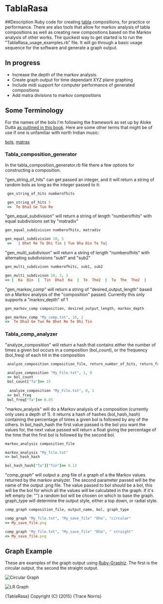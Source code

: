# TablaRasa
##Description
Ruby code for creating [tabla](http://en.wikipedia.org/wiki/Tabla) compositions, for practice or performance. There are also tools that allow for markov analysis of tabla compositions as well as creating new compositions based on the Markov analysis of other works. The quickest way to get started is to run the "TablaRasa_usage_examples.rb" file. It will go through a basic usage sequence for the software and generate a graph output. 

## In progress
* Increase the depth of the markov analysis.
* Create graph output for time dependant XYZ plane graphing
* Include midi support for computer performance of generated compositions
* Add matra divisions to markov compositions

## Some Terminology 
For the names of the bols I'm following the framework as set up by Aloke Dutta [as outlined in this book](http://www.alokedutta.com/product/tabla-lessons-and-practice/). Here are some other terms that might be of use if one is unfamiliar with north Indian music:

[bols](http://en.wikipedia.org/wiki/Bol_%28music%29),
[matras](http://en.wikipedia.org/wiki/Matra_(music))

### Tabla_composition_generator
In the tabla_composition_generator.rb file there a few options for constructing a composition.

"gen_string_of_hits" can get passed an integer, and it will return a string of random bols as long as the integer passed to it:
```Ruby
 gen_string_of_hits numberofhits

 gen_string_of_hits 5
 =>  Te Dha3 Ge Tun Re
 ```
 
"gen_equal_subdivision" will return a string of length "numberofhits" with equal subdivisions set by "matradiv" 
```Ruby
gen_equal_subdivision numberofhits, matradiv

gen_equal_subdivision 10, 5
 =>   | Dhet Re Te Dhi Tin | Tun Dha Din Te Ta|
 ```
 
 "gen_multi_subdivison" will return a string of length "numberofhits" with alternating subdivisions "sub1" and "sub2"
```Ruby
gen_multi_subdivison numberofhits, sub1, sub2

gen_multi_subdivison 10, 2, 3
=> |  Ka  Din  |  Tin  Dha3  Ka  |  Te  The2  |  Ta  The  The2  |
```

"gen_markov_comp" will return a string of "desired_output_length" based on a Markov analysis of the "composition" passed. Currently this only supports a "markov_depth" of 1
```Ruby
gen_markov_comp composition, desired_output_length, markov_depth

gen_markov_comp "My_comp.txt", 10, 1
=>  Te Dha3 Ge Tun Re Dhet Re Te Dhi Tin
 ```
 
### Tabla_comp_analyzer
 
"analyze_composition" will return a hash that contains either the number of times a given bol occurs in a composition (bol_count), or the frequency (bol_freq) of each hit in the composition
```Ruby
 analyze_composition composition_file, return_number_of_hits, return_frequency_of_hits 

 analyze_composition "My_File.txt", 1, 0 
 => bol_count
 bol_count["Ta"]=> 15
 
  analyze_composition "My_File.txt", 0, 1 
 => bol_freq
 bol_freq["Ta"]=> 0.05
```

"markov_analysis" will do a Markov analysis of a composition (currently only uses a depth of 1). It returns a hash of hashes (bol_hash_hash) containing the percentage of times a given bol is followed by any of the others. In bol_hash_hash the first value passed is the bol you want the values for, the next value passed will return a float giving the percentage of the time that the first bol is followed by the second bol.
```Ruby
markov_analysis composition_file

markov_analysis "My_file.txt"
=> bol_hash_hash

bol_hash_hash["Ta"]["Tin"]=> 0.13
```

"comp_graph" will output a .png file of a graph of a the Markov values returned by the markov analyzer. The second parameter passed will be the name of the output .png file. The value passed to bol should be a bol, this will be the bol for which all the values will be calculated in the graph. If it's left empty (ie: "") a random bol will be chosen on which to base the graph. graph_type will determine the output style, either a top down, or radial style.
```Ruby
comp_graph composition_file, output_name, bol, graph_type

comp_graph "My_file.txt", "My_save_file" "Dha", "circular"
=> My_save_file.png

comp_graph "My_file.txt", "My_save_file" "Dha", " straight"
=> My_save_file.png

```
## Graph Example
These are examples of the graph output using [Ruby-Graphiz](https://github.com/glejeune/Ruby-Graphviz/). The first is the circular output, the second the straight output.


![Circular Graph](http://i.imgur.com/jA39HaC.png "Circular Graph output Example")

![LR Graph](http://i.imgur.com/AuPdtFE.png "Left to right output Example")

 {TablaRasa}
    Copyright (C) {2015}  {Trace Norris}
